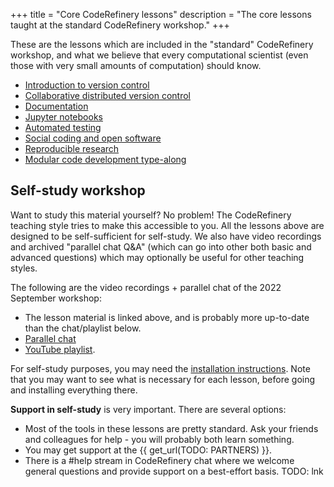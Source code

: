 +++
title = "Core CodeRefinery lessons"
description = "The core lessons taught at the standard CodeRefinery workshop."
+++

These are the lessons which are included in the "standard"
CodeRefinery workshop, and what we believe that every computational
scientist (even those with very small amounts of computation) should
know.

- [Introduction to version control](https://coderefinery.github.io/git-intro/)
- [Collaborative distributed version control](https://coderefinery.github.io/git-collaborative/)
- [Documentation](https://coderefinery.github.io/documentation/)
- [Jupyter notebooks](https://coderefinery.github.io/jupyter/)
- [Automated testing](https://coderefinery.github.io/testing/)
- [Social coding and open software](https://coderefinery.github.io/social-coding/)
- [Reproducible research](https://coderefinery.github.io/reproducible-research/)
- [Modular code development type-along](https://coderefinery.github.io/modular-type-along/)


## Self-study workshop

Want to study this material yourself?  No problem!  The CodeRefinery
teaching style tries to make this accessible to you.  All the
lessons above are designed to be self-sufficient for self-study.  We
also have video recordings and archived "parallel chat Q&A" (which can
go into other both basic and advanced questions) which may
optionally be useful for other teaching styles.

The following are the video recordings + parallel chat of the 2022
September workshop:

* The lesson material is linked above, and is probably more up-to-date
  than the chat/playlist below.
* [Parallel chat](https://coderefinery.github.io/2022-09-20-workshop/)
* [YouTube playlist](https://www.youtube.com/playlist?list=PLpLblYHCzJACqaFsfQiCWp0Wqy6qG4iau).

For self-study purposes, you may need the [installation
instructions](https://coderefinery.github.io/installation/).  Note
that you may want to see what is necessary for each lesson, before
going and installing everything there.

**Support in self-study** is very important.  There are several
options:
* Most of the tools in these lessons are pretty standard.  Ask your
  friends and colleagues for help - you will probably both learn
  something.
* You may get support at the {{ get_url(TODO: PARTNERS) }}.
* There is a #help stream in CodeRefinery chat where we welcome
  general questions and provide support on a best-effort basis. TODO: lnk
